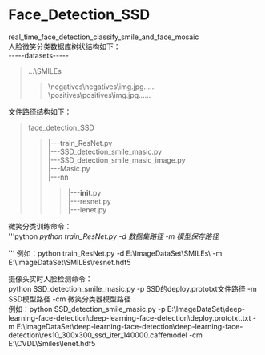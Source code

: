# Face_Detection_SSD<br>
real_time_face_detection_classify_smile_and_face_mosaic<br>
人脸微笑分类数据库树状结构如下：<br>
-----datasets----- <br>
>...\SMILEs<br>
>>\negatives\negatives\img.jpg......<br>
>>\positives\positives\img.jpg......<br>

文件路径结构如下：<br>
>face_detection_SSD<br>
>>|---train_ResNet.py<br>
>>|---SSD_detection_smile_masic.py<br>
>>|---SSD_detection_smile_masic_image.py<br>
>>|---Masic.py<br>
>>|---nn<br>
>>>|---__init__.py<br>
>>>|---resnet.py<br>
>>>|---lenet.py<br>



微笑分类训练命令：<br>
'''python
*python train_ResNet.py -d 数据集路径 -m 模型保存路径*<br>

'''
例如：python train_ResNet.py -d E:\\ImageDataSet\\SMILEs\\ -m E:\\ImageDataSet\\SMILEs\\resnet.hdf5 <br>

摄像头实时人脸检测命令：<br>
python SSD_detection_smile_masic.py -p SSD的deploy.prototxt文件路径 -m SSD模型路径 -cm 微笑分类器模型路径<br>
例如：python SSD_detection_smile_masic.py -p E:\ImageDataSet\deep-learning-face-detection\deep-learning-face-detection\deploy.prototxt.txt -m E:\ImageDataSet\deep-learning-face-detection\deep-learning-face-detection\res10_300x300_ssd_iter_140000.caffemodel -cm E:\CVDL\Smiles\lenet.hdf5
